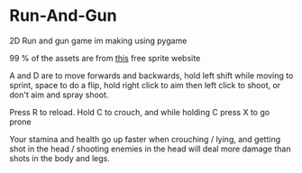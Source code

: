 # Run-And-Gun
2D Run and gun game im making using pygame

99 % of the assets are from [this](https://craftpix.net/freebies/free-pixel-prototype-character-sprites-for-shooter/) free sprite website

A and D are to move forwards and backwards, hold left shift while moving to sprint, space to do a flip,
hold right click to aim then left click to shoot, or don't aim and spray shoot.


Press R to reload. Hold C to crouch, and while holding C press X to go prone


Your stamina and health go up faster when crouching / lying, and getting shot in the head / shooting enemies in the head will
deal more damage than shots in the body and legs.